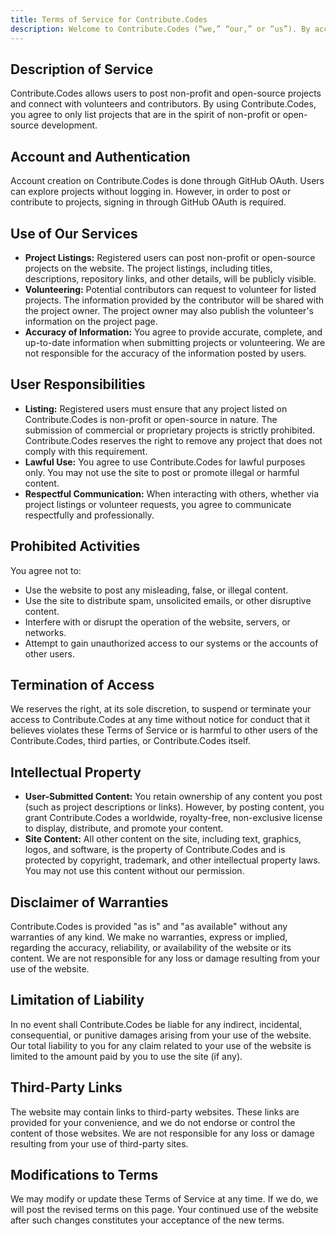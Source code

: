 ```yaml
---
title: Terms of Service for Contribute.Codes
description: Welcome to Contribute.Codes (“we,” “our,” or “us”). By accessing or using our website, you agree to comply with and be bound by the following Terms of Service. If you do not agree with these terms, please do not use the website.
---
```


## Description of Service

Contribute.Codes allows users to post non-profit and open-source projects and connect with volunteers and contributors. By using Contribute.Codes, you agree to only list projects that are in the spirit of non-profit or open-source development.

## Account and Authentication

Account creation on Contribute.Codes is done through GitHub OAuth. Users can explore projects without logging in. However, in order to post or contribute to projects, signing in through GitHub OAuth is required.

## Use of Our Services

- **Project Listings:** Registered users can post non-profit or open-source projects on the website. The project listings, including titles, descriptions, repository links, and other details, will be publicly visible.
- **Volunteering:** Potential contributors can request to volunteer for listed projects. The information provided by the contributor will be shared with the project owner. The project owner may also publish the volunteer's information on the project page.
- **Accuracy of Information:** You agree to provide accurate, complete, and up-to-date information when submitting projects or volunteering. We are not responsible for the accuracy of the information posted by users.

## User Responsibilities

- **Listing:** Registered users must ensure that any project listed on Contribute.Codes is non-profit or open-source in nature. The submission of commercial or proprietary projects is strictly prohibited. Contribute.Codes reserves the right to remove any project that does not comply with this requirement.
- **Lawful Use:** You agree to use Contribute.Codes for lawful purposes only. You may not use the site to post or promote illegal or harmful content.
- **Respectful Communication:** When interacting with others, whether via project listings or volunteer requests, you agree to communicate respectfully and professionally.

## Prohibited Activities

You agree not to:
- Use the website to post any misleading, false, or illegal content.
- Use the site to distribute spam, unsolicited emails, or other disruptive content.
- Interfere with or disrupt the operation of the website, servers, or networks.
- Attempt to gain unauthorized access to our systems or the accounts of other users.

## Termination of Access

We reserves the right, at its sole discretion, to suspend or terminate your access to Contribute.Codes at any time without notice for conduct that it believes violates these Terms of Service or is harmful to other users of the Contribute.Codes, third parties, or Contribute.Codes itself.

## Intellectual Property

- **User-Submitted Content:** You retain ownership of any content you post (such as project descriptions or links). However, by posting content, you grant Contribute.Codes a worldwide, royalty-free, non-exclusive license to display, distribute, and promote your content.
- **Site Content:** All other content on the site, including text, graphics, logos, and software, is the property of Contribute.Codes and is protected by copyright, trademark, and other intellectual property laws. You may not use this content without our permission.

## Disclaimer of Warranties

Contribute.Codes is provided "as is" and "as available" without any warranties of any kind. We make no warranties, express or implied, regarding the accuracy, reliability, or availability of the website or its content. We are not responsible for any loss or damage resulting from your use of the website.

## Limitation of Liability

In no event shall Contribute.Codes be liable for any indirect, incidental, consequential, or punitive damages arising from your use of the website. Our total liability to you for any claim related to your use of the website is limited to the amount paid by you to use the site (if any).

## Third-Party Links

The website may contain links to third-party websites. These links are provided for your convenience, and we do not endorse or control the content of those websites. We are not responsible for any loss or damage resulting from your use of third-party sites.

## Modifications to Terms

We may modify or update these Terms of Service at any time. If we do, we will post the revised terms on this page. Your continued use of the website after such changes constitutes your acceptance of the new terms.

